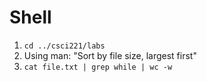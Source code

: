 # Shell 

1. `cd ../csci221/labs`
2. Using man: "Sort by file size, largest first"
3. `cat file.txt | grep while | wc -w`
